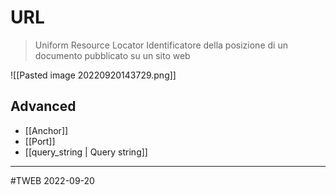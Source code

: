 # URL
> Uniform Resource Locator
> Identificatore della posizione di un documento pubblicato su un sito web

![[Pasted image 20220920143729.png]]

## Advanced
- [[Anchor]]
- [[Port]]
- [[query_string | Query string]]

---
#TWEB 2022-09-20